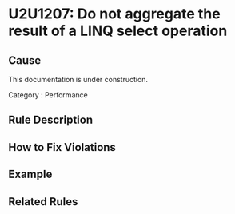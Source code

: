 # U2U1207: Do not aggregate the result of a LINQ select operation

## Cause

This documentation is under construction.

Category : Performance

## Rule Description



## How to Fix Violations



## Example



## Related Rules
